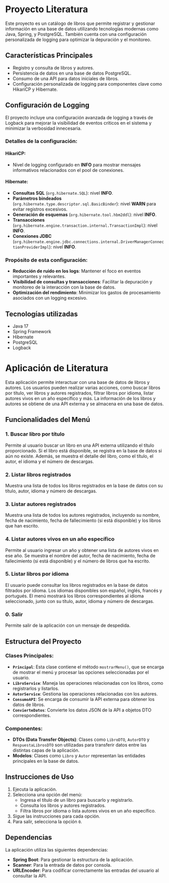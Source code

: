 # Proyecto Literatura

Este proyecto es un catálogo de libros que permite registrar y gestionar información en una base de datos utilizando tecnologías modernas como Java, Spring, y PostgreSQL. También cuenta con una configuración personalizada de logging para optimizar la depuración y el monitoreo.

## Características Principales

- Registro y consulta de libros y autores.
- Persistencia de datos en una base de datos PostgreSQL.
- Consumo de una API para datos iniciales de libros.
- Configuración personalizada de logging para componentes clave como HikariCP y Hibernate.

## Configuración de Logging

El proyecto incluye una configuración avanzada de logging a través de Logback para mejorar la visibilidad de eventos críticos en el sistema y minimizar la verbosidad innecesaria.

### Detalles de la configuración:
#### HikariCP:
- Nivel de logging configurado en **INFO** para mostrar mensajes informativos relacionados con el pool de conexiones.

#### Hibernate:
- **Consultas SQL** (`org.hibernate.SQL`): nivel **INFO**.
- **Parámetros bindeados** (`org.hibernate.type.descriptor.sql.BasicBinder`): nivel **WARN** para evitar registros excesivos.
- **Generación de esquemas** (`org.hibernate.tool.hbm2ddl`): nivel **INFO**.
- **Transacciones** (`org.hibernate.engine.transaction.internal.TransactionImpl`): nivel **INFO**.
- **Conexiones JDBC** (`org.hibernate.engine.jdbc.connections.internal.DriverManagerConnectionProviderImpl`): nivel **INFO**.

### Propósito de esta configuración:
- **Reducción de ruido en los logs**: Mantener el foco en eventos importantes y relevantes.
- **Visibilidad de consultas y transacciones**: Facilitar la depuración y monitoreo de la interacción con la base de datos.
- **Optimización del rendimiento**: Minimizar los gastos de procesamiento asociados con un logging excesivo.

## Tecnologías utilizadas

- Java 17
- Spring Framework
- Hibernate
- PostgreSQL
- Logback


# Aplicación de Literatura

Esta aplicación permite interactuar con una base de datos de libros y autores. Los usuarios pueden realizar varias acciones, como buscar libros por título, ver libros y autores registrados, filtrar libros por idioma, listar autores vivos en un año específico y más. La información de los libros y autores se obtiene de una API externa y se almacena en una base de datos.

## Funcionalidades del Menú

### 1. Buscar libro por título
Permite al usuario buscar un libro en una API externa utilizando el título proporcionado. Si el libro está disponible, se registra en la base de datos si aún no existe. Además, se muestra el detalle del libro, como el título, el autor, el idioma y el número de descargas.

### 2. Listar libros registrados
Muestra una lista de todos los libros registrados en la base de datos con su título, autor, idioma y número de descargas.

### 3. Listar autores registrados
Muestra una lista de todos los autores registrados, incluyendo su nombre, fecha de nacimiento, fecha de fallecimiento (si está disponible) y los libros que han escrito.

### 4. Listar autores vivos en un año específico
Permite al usuario ingresar un año y obtener una lista de autores vivos en ese año. Se muestra el nombre del autor, fecha de nacimiento, fecha de fallecimiento (si está disponible) y el número de libros que ha escrito.

### 5. Listar libros por idioma
El usuario puede consultar los libros registrados en la base de datos filtrados por idioma. Los idiomas disponibles son español, inglés, francés y portugués. El menú mostrará los libros correspondientes al idioma seleccionado, junto con su título, autor, idioma y número de descargas.

### 0. Salir
Permite salir de la aplicación con un mensaje de despedida.

## Estructura del Proyecto

### Clases Principales:
- **`Principal`**: Esta clase contiene el método `mostrarMenu()`, que se encarga de mostrar el menú y procesar las opciones seleccionadas por el usuario.
- **`LibroService`**: Maneja las operaciones relacionadas con los libros, como registrarlos y listarlos.
- **`AutorService`**: Gestiona las operaciones relacionadas con los autores.
- **`ConsumoAPI`**: Se encarga de consumir la API externa para obtener los datos de libros.
- **`ConvierteDatos`**: Convierte los datos JSON de la API a objetos DTO correspondientes.

### Componentes:
- **DTOs (Data Transfer Objects)**: Clases como `LibroDTO`, `AutorDTO` y `RespuestaLibrosDTO` son utilizadas para transferir datos entre las distintas capas de la aplicación.
- **Modelos**: Clases como `Libro` y `Autor` representan las entidades principales en la base de datos.

## Instrucciones de Uso

1. Ejecuta la aplicación.
2. Selecciona una opción del menú:
   - Ingresa el título de un libro para buscarlo y registrarlo.
   - Consulta los libros y autores registrados.
   - Filtra libros por idioma o lista autores vivos en un año específico.
3. Sigue las instrucciones para cada opción.
4. Para salir, selecciona la opción `0`.

## Dependencias
La aplicación utiliza las siguientes dependencias:
- **Spring Boot**: Para gestionar la estructura de la aplicación.
- **Scanner**: Para la entrada de datos por consola.
- **URLEncoder**: Para codificar correctamente las entradas del usuario al consultar la API.
